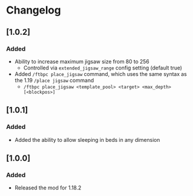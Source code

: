 # Changelog

## [1.0.2]

### Added
- Ability to increase maximum jigsaw size from 80 to 256
  - Controlled via `extended_jigsaw_range` config setting (default true)
- Added `/ftbpc place_jigsaw` command, which uses the same syntax as the 1.19 `/place jigsaw` command
  -  `/ftbpc place_jigsaw <template_pool> <target> <max_depth> [<blockpos>]`

## [1.0.1]

### Added

- Added the ability to allow sleeping in beds in any dimension

## [1.0.0]

### Added

- Released the mod for 1.18.2
